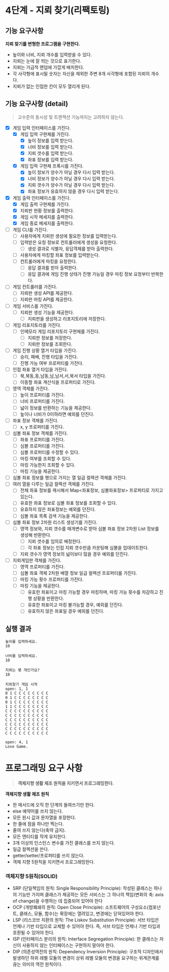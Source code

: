 # 4단계 - 지뢰 찾기(리팩토링)
## 기능 요구사항
**지뢰 찾기를 변형한 프로그램을 구현한다.**
- 높이와 너비, 지뢰 개수를 입력받을 수 있다.
- 지뢰는 눈에 잘 띄는 것으로 표기한다.
- 지뢰는 가급적 랜덤에 가깝게 배치한다.
- 각 사각형에 표시될 숫자는 자신을 제외한 주변 8개 사각형에 포함된 지뢰의 개수다.
- 지뢰가 없는 인접한 칸이 모두 열리게 된다.

## 기능 요구사항 (detail)
> 고수준의 동시성 및 트랜잭션 기능까지는 고려하지 않는다. 

- [x] 게임 입력 인터페이스를 가진다.
  - [x] 게임 입력 구현체를 가진다.
    - [x] 높이 정보를 입력 받는다.
    - [x] 너비 정보를 입력 받는다.
    - [x] 지뢰 갯수를 입력 받는다.
    - [x] 좌표 정보를 입력 받는다.
  - [x] 게임 입력 구현체 프록시를 가진다.
    - [x] 높이 정보가 양수가 아닐 경우 다시 입력 받는다.
    - [x] 너비 정보가 양수가 아닐 경우 다시 입력 받는다.
    - [x] 지뢰 갯수가 양수가 아닐 경우 다시 입력 받는다.
    - [x] 좌표 정보가 유효하지 않을 경우 다시 입력 받는다.
- [x] 게임 출력 인터페이스를 가진다.
  - [x] 게임 출력 구현체를 가진다.
  - [x] 지뢰판 현황 정보를 출력한다.
  - [x] 게임 시작 메세지를 출력한다.
  - [x] 게임 종료 메세지를 출력한다.
- [ ] 게임 CLI를 가진다. 
  - [ ] 사용자에게 지뢰판 생성에 필요한 정보를 입력받는다. 
  - [ ] 입력받은 요청 정보로 컨트롤러에게 생성을 요청한다. 
    - [ ] 생성 결과로 식별자, 응답객체를 받아 출력한다.
  - [ ] 사용자에게 마킹할 좌표 정보를 입력받는다.
  - [ ] 컨트롤러에게 마킹을 요청한다.
    - [ ] 응답 결과를 받아 출력한다.
    - [ ] 응답 결과에 게임 진행 상태가 진행 가능일 경우 마킹 정보 요청부터 반복한다.
- [ ] 게임 컨트롤러를 가진다. 
  - [ ] 지뢰판 생성 API를 제공한다.
  - [ ] 지뢰판 마킹 API를 제공한다.
- [ ] 게임 서비스를 가진다. 
  - [ ] 지뢰판 생성 기능을 제공한다.
    - [ ] 지뢰판을 생성하고 리포지토리에 저장한다. 
- [ ] 게임 리포지토리를 가진다. 
  - [ ] 인메모리 게임 리포지토리 구현체를 가진다. 
    - [ ] 지뢰판 정보를 저장한다.
    - [ ] 지뢰판 정보를 조회한다.
- [ ] 게임 진행 상황 열거 타입을 가진다.
  - [ ] 승리, 패배, 진행 타입을 가진다.
  - [ ] 진행 가능 여부 프로퍼티를 가진다.
- [ ] 인접 좌표 열거 타입을 가진다. 
  - [ ] 북,북동,동,남동,남,남서,서,북서 타입을 가진다.
  - [ ] 이동할 좌표 계산식을 프로퍼티로 가진다.
- [ ] 영역 객체를 가진다. 
  - [ ] 높이 프로퍼티를 가진다. 
  - [ ] 너비 프로퍼티를 가진다.
  - [ ] 넓이 정보를 반환하는 기능을 제공한다.
  - [ ] 높이나 너비가 0이하라면 예외를 던진다.
- [ ] 좌표 정보 객체를 가진다.
  - [ ] x, y 프로퍼티를 가진다.
- [ ] 심볼 좌표 정보 객체를 가진다. 
  - [ ] 좌표 프로퍼티를 가진다. 
  - [ ] 심볼 프로퍼티를 가진다.
  - [ ] 심볼 프로퍼티를 수정할 수 있다. 
  - [ ] 마킹 여부를 조회할 수 있다.
  - [ ] 마킹 가능한지 조회할 수 있다.
  - [ ] 마킹 기능을 제공한다.
- [ ] 심볼 좌표 정보를 행으로 가지는 열 일급 컬렉션 객체를 가진다. 
- [ ] 여러 열을 다루는 일급 컬렉션 객체를 가진다.
  - [ ] 전체 좌표 정보를 캐시해서 Map<좌표정보, 심볼좌표정보> 프로퍼티로 가지고 있는다.  
  - [ ] 유효한 좌표 정보로 심볼 좌표 정보를 조회할 수 있다. 
  - [ ] 유효하지 않은 좌표정보는 예외를 던진다.
  - [ ] 심볼 좌표 목록 검색 기능을 제공한다.
- [ ] 심볼 좌표 정보 2차원 리스트 생성기를 가진다. 
  - [ ] 영역 정보와, 지뢰 갯수를 매개변수로 받아 심볼 좌표 정보 2차원 List 정보를 생성해 반환한다.
    - [ ] 지뢰 갯수를 임의로 배정한다. 
    - [ ] 각 좌표 정보는 인접 지뢰 갯수만큼 카운팅해 심볼을 업데이트한다.
  - [ ] 지뢰 갯수가 영역 정보의 넓이보다 많을 경우 예외를 던진다. 
- [ ] 지뢰게임판 객체를 가진다. 
  - [ ] 영역 프로퍼티를 가진다.
  - [ ] 심볼 좌표 객체 2차원 배열 정보 일급 컬렉션 프로퍼티를 가진다.
  - [ ] 마킹 가능 횟수 프로퍼티를 가진다. 
  - [ ] 마킹 기능을 제공한다.
    - [ ] 유효한 좌표이고 마킹 가능할 경우 마킹하며, 마킹 가능 횟수를 차감하고 진행 상황을 반환한다.
    - [ ] 유효한 좌표이고 마킹 불가능할 경우, 예외를 던진다.
    - [ ] 유효하지 않은 좌표일 경우 예외를 던진다.

## 실행 결과
```text
높이를 입력하세요.
10

너비를 입력하세요.
10

지뢰는 몇 개인가요?
10

지뢰찾기 게임 시작
open: 1, 1
0 1 C C C C C C C C
0 1 C C C C C C C C
0 1 C C C C C C C C
1 1 C C C C C C C C
C C C C C C C C C C
C C C C C C C C C C
C C C C C C C C C C
C C C C C C C C C C
C C C C C C C C C C
C C C C C C C C C C

open: 4, 1
Lose Game.

```


# 프로그래밍 요구 사항
> **객체지향 생활 체조 원칙을 지키면서 프로그래밍한다.**

**객체지향 생활 체조 원칙**

- 한 메서드에 오직 한 단계의 들여쓰기만 한다.
- else 예약어를 쓰지 않는다.
- 모든 원시 값과 문자열을 포장한다.
- 한 줄에 점을 하나만 찍는다.
- 줄여 쓰지 않는다(축약 금지).
- 모든 엔티티를 작게 유지한다.
- 3개 이상의 인스턴스 변수를 가진 클래스를 쓰지 않는다.
- 일급 컬렉션을 쓴다.
- getter/setter/프로퍼티를 쓰지 않는다.
- 객체 지향 5원칙을 지키면서 프로그래밍한다.


### 객체지향 5원칙(SOLID)
- SRP (단일책임의 원칙: Single Responsibility Principle): 작성된 클래스는 하나의 기능만 가지며 클래스가 제공하는 모든 서비스는 그 하나의 책임(변화의 축: axis of change)을 수행하는 데 집중되어 있어야 한다
- OCP (개방폐쇄의 원칙: Open Close Principle): 소프트웨어의 구성요소(컴포넌트, 클래스, 모듈, 함수)는 확장에는 열려있고, 변경에는 닫혀있어야 한다.
- LSP (리스코브 치환의 원칙: The Liskov Substitution Principle): 서브 타입은 언제나 기반 타입으로 교체할 수 있어야 한다. 즉, 서브 타입은 언제나 기반 타입과 호환될 수 있어야 한다.
- ISP (인터페이스 분리의 원칙: Interface Segregation Principle): 한 클래스는 자신이 사용하지 않는 인터페이스는 구현하지 말아야 한다.
- DIP (의존성역전의 원칙: Dependency Inversion Principle): 구조적 디자인에서 발생하던 하위 레벨 모듈의 변경이 상위 레벨 모듈의 변경을 요구하는 위계관계를 끊는 의미의 역전 원칙이다.

